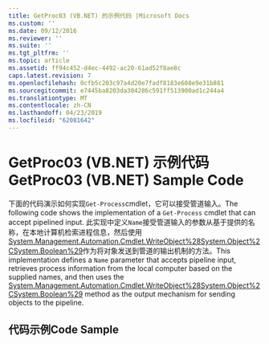 ```yaml
---
title: GetProc03 (VB.NET) 的示例代码 |Microsoft Docs
ms.custom: ''
ms.date: 09/12/2016
ms.reviewer: ''
ms.suite: ''
ms.tgt_pltfrm: ''
ms.topic: article
ms.assetid: ff94c452-d4ec-4492-ac20-61ad52f8ae8c
caps.latest.revision: 7
ms.openlocfilehash: 0cfb5c203c97a4d20e7fadf8183e608e9e31b881
ms.sourcegitcommit: e7445ba8203da304286c591ff513900ad1c244a4
ms.translationtype: MT
ms.contentlocale: zh-CN
ms.lasthandoff: 04/23/2019
ms.locfileid: "62081642"
---
```

# <a name="getproc03-vbnet-sample-code"></a><span data-ttu-id="5293b-102">GetProc03 (VB.NET) 示例代码</span><span class="sxs-lookup"><span data-stu-id="5293b-102">GetProc03 (VB.NET) Sample Code</span></span>

<span data-ttu-id="5293b-103">下面的代码演示如何实现`Get-Process`cmdlet，它可以接受管道输入。</span><span class="sxs-lookup"><span data-stu-id="5293b-103">The following code shows the implementation of a `Get-Process` cmdlet that can accept pipelined input.</span></span> <span data-ttu-id="5293b-104">此实现中定义`Name`接受管道输入的参数从基于提供的名称，在本地计算机检索进程信息，然后使用[System.Management.Automation.Cmdlet.WriteObject%28System.Object%2CSystem.Boolean%29](/dotnet/api/System.Management.Automation.Cmdlet.WriteObject%28System.Object%2CSystem.Boolean%29)作为将对象发送到管道的输出机制的方法。</span><span class="sxs-lookup"><span data-stu-id="5293b-104">This implementation defines a `Name` parameter that accepts pipeline input, retrieves process information from the local computer based on the supplied names, and then uses the [System.Management.Automation.Cmdlet.WriteObject%28System.Object%2CSystem.Boolean%29](/dotnet/api/System.Management.Automation.Cmdlet.WriteObject%28System.Object%2CSystem.Boolean%29) method as the output mechanism for sending objects to the pipeline.</span></span>

## <a name="code-sample"></a><span data-ttu-id="5293b-105">代码示例</span><span class="sxs-lookup"><span data-stu-id="5293b-105">Code Sample</span></span>

<!-- TODO!!!: review snippet reference  [!CODE [Msh_samplesgetproc03#getproc03vbAll](Msh_samplesgetproc03#getproc03vbAll)]  -->